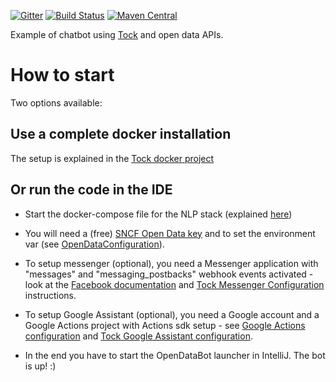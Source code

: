 [![Gitter](https://badges.gitter.im/tockchat/Lobby.svg)](https://gitter.im/tockchat/Lobby?utm_source=badge&utm_medium=badge&utm_campaign=pr-badge&utm_content=body_badge)
[![Build Status](https://app.travis-ci.com/theopenconversationkit/tock-bot-open-data.png)](https://app.travis-ci.com/theopenconversationkit/tock-bot-open-data)
[![Maven Central](https://img.shields.io/maven-central/v/ai.tock/tock-bot-open-data.svg)](https://search.maven.org/search?q=tock-bot-open-data)

Example of chatbot using [Tock](https://github.com/theopenconversationkit/tock) and open data APIs.

# How to start

Two options available:

## Use a complete docker installation

The setup is explained in the [Tock docker project](https://github.com/theopenconversationkit/tock-docker#user-content-run-the-open-data-bot-example) 

## Or run the code in the IDE

* Start the docker-compose file for the NLP stack (explained [here](https://github.com/theopenconversationkit/tock-docker#user-content-docker-images-for-tock))

* You will need a (free) [SNCF Open Data key](https://data.sncf.com/) and to set the environment var (see [OpenDataConfiguration](https://github.com/theopenconversationkit/tock-bot-open-data/blob/master/src/main/kotlin/OpenDataConfiguration.kt#L32)).

* To setup messenger (optional), you need a Messenger application with "messages" and "messaging_postbacks" webhook events activated - look at the [Facebook documentation](https://developers.facebook.com/docs/messenger-platform/guides/quick-start) and 
[Tock Messenger Configuration](https://github.com/theopenconversationkit/tock/tree/master/bot/connector-messenger) instructions.
        
* To setup Google Assistant (optional), you need a Google account and a Google Actions project with Actions sdk setup - see [Google Actions configuration](https://developers.google.com/actions/sdk/create-a-project)
and  [Tock Google Assistant configuration](https://github.com/theopenconversationkit/tock/tree/master/bot/connector-ga).

* In the end you have to start the OpenDataBot launcher in IntelliJ. The bot is up! :)              
